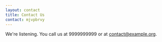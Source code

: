 ```yaml
---
layout: contact
title: Contact Us
contact: mjvpbrvy
---
```


We're listening. You call us at 9999999999 or at contact@example.org.
